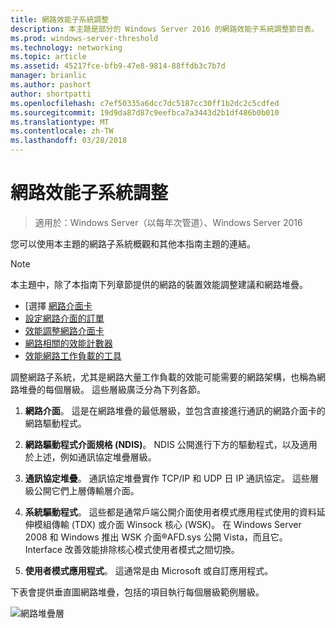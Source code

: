 ```yaml
---
title: 網路效能子系統調整
description: 本主題是部分的 Windows Server 2016 的網路效能子系統調整節目表。
ms.prod: windows-server-threshold
ms.technology: networking
ms.topic: article
ms.assetid: 45217fce-bfb9-47e8-9814-88ffdb3c7b7d
manager: brianlic
ms.author: pashort
author: shortpatti
ms.openlocfilehash: c7ef50335a6dcc7dc5187cc30ff1b2dc2c5cdfed
ms.sourcegitcommit: 19d9da87d87c9eefbca7a3443d2b1df486b0b010
ms.translationtype: MT
ms.contentlocale: zh-TW
ms.lasthandoff: 03/28/2018
---
```

# <a name="network-subsystem-performance-tuning"></a>網路效能子系統調整

>適用於：Windows Server（以每年次管道）、Windows Server 2016

您可以使用本主題的網路子系統概觀和其他本指南主題的連結。

>[!NOTE]
>本主題中，除了本指南下列章節提供的網路的裝置效能調整建議和網路堆疊。
> - [選擇 [網路介面卡](net-sub-choose-nic.md)
> - [設定網路介面的訂單](net-sub-interface-metric.md)
> - [效能調整網路介面卡](net-sub-performance-tuning-nics.md)
> - [網路相關的效能計數器](net-sub-performance-counters.md)
> - [效能網路工作負載的工具](net-sub-performance-tools.md)

調整網路子系統，尤其是網路大量工作負載的效能可能需要的網路架構，也稱為網路堆疊的每個層級。 這些層級廣泛分為下列各節。

1. **網路介面**。 這是在網路堆疊的最低層級，並包含直接進行通訊的網路介面卡的網路驅動程式。

2. **網路驅動程式介面規格 (NDIS)**。 NDIS 公開進行下方的驅動程式，以及適用於上述，例如通訊協定堆疊層級。
  
3. **通訊協定堆疊**。 通訊協定堆疊實作 TCP/IP 和 UDP 日 IP 通訊協定。 這些層級公開它們上層傳輸層介面。
  
4. **系統驅動程式**。 這些都是通常戶端公開介面使用者模式應用程式使用的資料延伸模組傳輸 (TDX) 或介面 Winsock 核心 (WSK)。 在 Windows Server 2008 和 Windows 推出 WSK 介面&reg;AFD.sys 公開 Vista，而且它。 Interface 改善效能排除核心模式使用者模式之間切換。
  
5. **使用者模式應用程式**。 這通常是由 Microsoft 或自訂應用程式。

下表會提供垂直圖網路堆疊，包括的項目執行每個層級範例層級。  

![網路堆疊層](../../media/Network-Subsystem/network-layers.jpg)

